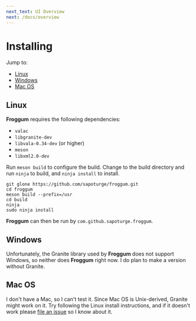 ```yaml
---
next_text: UI Overview
next: /docs/overview
---
```


# Installing

Jump to:
* [Linux](#linux)
* [Windows](#windows)
* [Mac OS](mac-os)

## Linux

**Froggum** requires the following dependencies:

 * `valac`
 * `libgranite-dev`
 * `libvala-0.34-dev` (or higher)
 * `meson`
 * `libxml2.0-dev`

Run `meson build` to configure the build. Change to the build directory and
run `ninja` to build, and `ninja install` to install.

```
git glone https://github.com/sapoturge/froggum.git
cd froggum
meson build --prefix=/usr
cd build
ninja
sudo ninja install
```

**Froggum** can then be run by `com.github.sapoturge.froggum`.

## Windows

Unfortunately, the Granite library used by **Froggum** does not support Windows,
so neither does **Froggum** right now. I do plan to make a version without
Granite.

## Mac OS

I don't have a Mac, so I can't test it. Since Mac OS is Unix-derived, Granite
might work on it. Try following the Linux install instructions, and if it
doesn't work please [file an issue](https://github.com/sapoturge/froggum/issues/new)
so I know about it.
